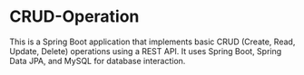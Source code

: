 # CRUD-Operation
This is a Spring Boot application that implements basic CRUD (Create, Read, Update, Delete) operations using a REST API.
It uses Spring Boot, Spring Data JPA, and MySQL for database interaction.
